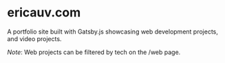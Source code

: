 # ericauv.com

A portfolio site built with Gatsby.js showcasing web development projects, and video projects.

_Note_: Web projects can be filtered by tech on the /web page.
